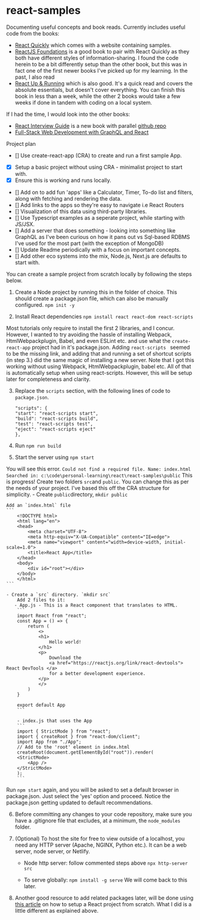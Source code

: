 # react-samples
Documenting useful concepts and book reads. 
Currently includes useful code from the books:
- [React Quickly](https://amzn.to/48HkBji) which comes with a website containing samples. 
- [ReactJS Foundations](https://amzn.to/3S6FRK7) is a good book to pair with  React Quickly as they both have different styles of information-sharing. I found the code herein to be a bit differently setup than the other book, but this was in fact one of the first newer books I've picked up for my learning. In the past, I also read
- [React Up & Running](https://amzn.to/3NL8ude) which is also good. It's a quick read and covers the absolute essentials, but doesn't cover everything. You can finish this book in less than a week, while the other 2 books would take a few weeks if done in tandem with coding on a local system.

If I had the time, I would look into the other books:
- [React Interview Guide](https://amzn.to/47p0Ufh) is a new book with parallel [github repo](https://github.com/PacktPublishing/React-Interview-Guide)
- [Full-Stack Web Development with GraphQL and React](https://amzn.to/3NMqsvK)

Project plan
- [] Use create-react-app (CRA) to create and run a first sample App.
- [X] Setup a basic project without using CRA - minimalist project to start with. 
- [X] Ensure this is working and runs locally. 
- [] Add on to add fun 'apps' like a Calculator, Timer, To-do list and filters, along with fetching and rendering the data. 
- [] Add links to the apps so they're easy to navigate i.e React Routers
- [] Visualization of this data using third-party libraries.
- [] Use Typescript examples as a seperate project, while starting with JS/JSX.
- [] Add a server that does something - looking into something like  GraphQL as I've been curious on how it pans out vs Sql-based RDBMS I've used for the most part (with the exception of MongoDB)
- [] Update Readme periodically  with a focus on important concepts. 
- [] Add other eco systems into the mix, Node.js, Next.js are defaults to start with.  

You can create a sample project from scratch locally by following the steps below. 
1. Create a Node project by running this in the folder of choice. This should create a package.json file, which can also be manually configured. 
    ```npm init -y```

<!-- 2. Install Babel dependencies, i.e a loader for Webpack, presets for modern JS:
   Adds to devDependencies
    ```npm install --save-dev @babel/core babel-loader @babel/cli @babel/preset-env @babel/preset-react```

3. Install Webpack dependencies

    ```npm install --save-dev webpack webpack-cli webpack-dev-server```

Compile using `npx webpack`

4. Install HtmlWebpackPlugin (optional)
    
    ```npm install --save-dev html-webpack-plugin```
 -->
2. Install React dependencies
    ```npm install react react-dom react-scripts```

Most tutorials only require to install the first 2 libraries, and I concur. However, I wanted to try avoiding the hassle of installing Webpack, HtmlWebpackplugin, Babel, and even ESLint etc. and use what the `create-react-app` project had in it's package.json. Adding `react-scripts ` seemed to be the missing link, and adding that and running a set of shortcut scripts (in step 3.) did the same magic of installing a new server. 
 Note that I got this working without using Webpack, HtmlWebpackplugin, babel etc. All of that is automatically setup when using react-scripts. However, this will be setup later for completeness and clarity. 

3. Replace the `scripts` section, with the following lines of code to `package.json`.
    ```
    "scripts": {
    "start": "react-scripts start",
    "build": "react-scripts build",
    "test": "react-scripts test",
    "eject": "react-scripts eject"
    },
    ```

4. Run `npm run build`

5. Start the server using `npm start`

You will see this error. 
    ```
    Could not find a required file.
    Name: index.html
    Searched in: c:\code\personal-learning\react\react-samples\public
    ```
This is progress!  Create two folders `src`and `public`. You can change this as per the needs of your project. I've based this off the CRA structure for simplicity. 
    - Create `public`directory, `mkdir public`

    Add an `index.html` file 
    ```
        <!DOCTYPE html>
        <html lang="en">
        <head>
            <meta charset="UTF-8">
            <meta http-equiv="X-UA-Compatible" content="IE=edge">
            <meta name="viewport" content="width=device-width, initial-scale=1.0">
            <title>React App</title>
        </head>
        <body>
            <div id="root"></div>
        </body>
        </html>
    ```

    - Create a `src` directory. `mkdir src`
        Add 2 files to it:
       - App.js - This is a React component that translates to HTML. 
        ```
        import React from "react";
        const App = () => {
            return (
                <>
                <h1>
                    Hello world!
                </h1>
                <p>
                    Download the
                    <a href="https://reactjs.org/link/react-devtools"> React DevTools </a>
                    for a better development experience.
                </p>
                </>
            )
        }

        export default App
        ```
        
        - index.js that uses the App
        ```        
        import { StrictMode } from "react";
        import { createRoot } from "react-dom/client";
        import App from "./App";
        // Add to the 'root' element in index.html 
        createRoot(document.getElementById("root")).render(
        <StrictMode>
            <App />
        </StrictMode>
        );
        ```
    
Run `npm start` again, and you will be asked to set a default browser in package.json. Just select the 'yes' option and proceed. Notice the package.json getting updated to default recommendations. 

6. Before committing any changes to your code repository, make sure you have a .gitignore file that excludes, at a minimum, the `node_modules` folder. 

7. (Optional) To host the site for free to view outside of a localhost, you need any HTTP server (Apache, NGINX, Python etc.). It can be a web server, node server, or Netlify. 

    - Node http server: follow commented steps above
        ```npx http-server src```

    - To serve globally: 
        ```npm install -g serve```
We will come back to this later. 

8. Another good resource to add related packages later, will be done using [this article](https://dev.to/ivadyhabimana/how-to-create-a-react-app-without-using-create-react-app-a-step-by-step-guide-30nl)
on how to setup a React project from scratch. What I did is a little different as explained above. 

